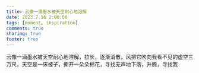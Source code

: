 ```yaml
---
title: 云像一滴墨水被天空耐心地溶解
date: 2023.7.16 2:00:00
tags: [moment, inspiration]
comments: true
sharing: true
footer: true
---
```

云像一滴墨水被天空耐心地溶解，拉长，逐渐消散，风把它吹向我看不见的虚空三万尺，天空是一床被子，撕开一朵朵棉花，寻找无声地下落，升腾，寻找我

